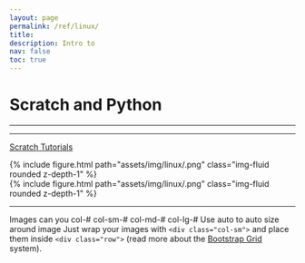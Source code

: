 ```yaml
---
layout: page
permalink: /ref/linux/
title: 
description: Intro to 
nav: false
toc: true
---
```

# Scratch and Python

-----------------------------  
-----------------------------  

[Scratch Tutorials](../../../ref/linux//)

<div class="row">
    <div class="col-md mt-3 mt-md-0">
        {% include figure.html path="assets/img/linux/.png" class="img-fluid rounded z-depth-1" %}
    </div>
</div>

<div class="row justify-content-center float-right">
    <div class="col-4-auto mt-3 mt-md-0">
        {% include figure.html path="assets/img/linux/.png" class="img-fluid rounded z-depth-1" %}
    </div>
</div>

----------------------------
Images
can you col-#  col-sm-#   col-md-#   col-lg-#
Use auto to auto size around image
Just wrap your images with `<div class="col-sm">` and place them inside `<div class="row">` (read more about the <a href="https://getbootstrap.com/docs/4.4/layout/grid/">Bootstrap Grid</a> system).